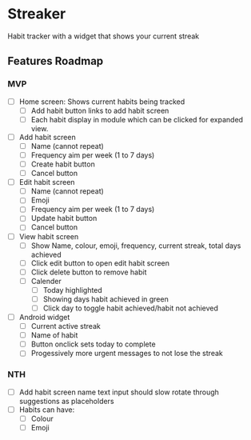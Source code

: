 # Streaker

Habit tracker with a widget that shows your current streak

## Features Roadmap

### MVP

- [ ] Home screen: Shows current habits being tracked
  - [ ] Add habit button links to add habit screen
  - [ ] Each habit display in module which can be clicked for expanded view.
- [ ] Add habit screen
  - [ ] Name (cannot repeat)
  - [ ] Frequency aim per week (1 to 7 days)
  - [ ] Create habit button
  - [ ] Cancel button
- [ ] Edit habit screen
  - [ ] Name (cannot repeat)
  - [ ] Emoji
  - [ ] Frequency aim per week (1 to 7 days)
  - [ ] Update habit button
  - [ ] Cancel button
- [ ] View habit screen
  - [ ] Show Name, colour, emoji, frequency, current streak, total days achieved
  - [ ] Click edit button to open edit habit screen
  - [ ] Click delete button to remove habit
  - [ ] Calender
    - [ ] Today highlighted
    - [ ] Showing days habit achieved in green
    - [ ] Click day to toggle habit achieved/habit not achieved
- [ ] Android widget
  - [ ] Current active streak
  - [ ] Name of habit
  - [ ] Button onclick sets today to complete
  - [ ] Progessively more urgent messages to not lose the streak

### NTH

- [ ] Add habit screen name text input should slow rotate through suggestions as placeholders
- [ ] Habits can have:
  - [ ] Colour
  - [ ] Emoji
